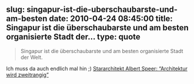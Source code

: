 slug: singapur-ist-die-uberschaubarste-und-am-besten
date: 2010-04-24 08:45:00
title: Singapur ist die überschaubarste und am besten organisierte Stadt der...
type: quote
---

> Singapur ist die überschaubarste und am besten organisierte Stadt der Welt.

Ich muss da auch endlich mal hin ;) [Stararchitekt Albert Speer: “Architektur wird zweitrangig”](http://www.wiwo.de/politik-weltwirtschaft/architektur-wird-zweitrangig-428408/)
